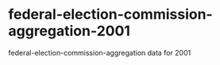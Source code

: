 federal-election-commission-aggregation-2001
============================================

federal-election-commission-aggregation data for 2001
